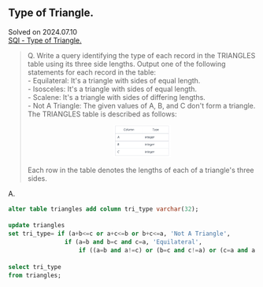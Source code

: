 ## Type of Triangle.
Solved on 2024.07.10  
[SQl - Type of Triangle.](https://www.hackerrank.com/challenges/what-type-of-triangle/problem?isFullScreen=true)
> Q. Write a query identifying the type of each record in the TRIANGLES table using its three side lengths. Output one of the following statements for each record in the table:  
    - Equilateral: It's a triangle with  sides of equal length.  
    - Isosceles: It's a triangle with  sides of equal length.  
    - Scalene: It's a triangle with  sides of differing lengths.  
    - Not A Triangle: The given values of A, B, and C don't form a triangle.  
The TRIANGLES table is described as follows:
    <p align="center">
    <img src="figure/triangle_table.png" width="25%" height="25%">
    </p>
Each row in the table denotes the lengths of each of a triangle's three sides.

A.
```sql
alter table triangles add column tri_type varchar(32);

update triangles
set tri_type= if (a+b<=c or a+c<=b or b+c<=a, 'Not A Triangle',
                if (a=b and b=c and c=a, 'Equilateral',
                    if ((a=b and a!=c) or (b=c and c!=a) or (c=a and a!=b), 'Isosceles', 'Scalene')));
                                    
select tri_type
from triangles;
```
<br>